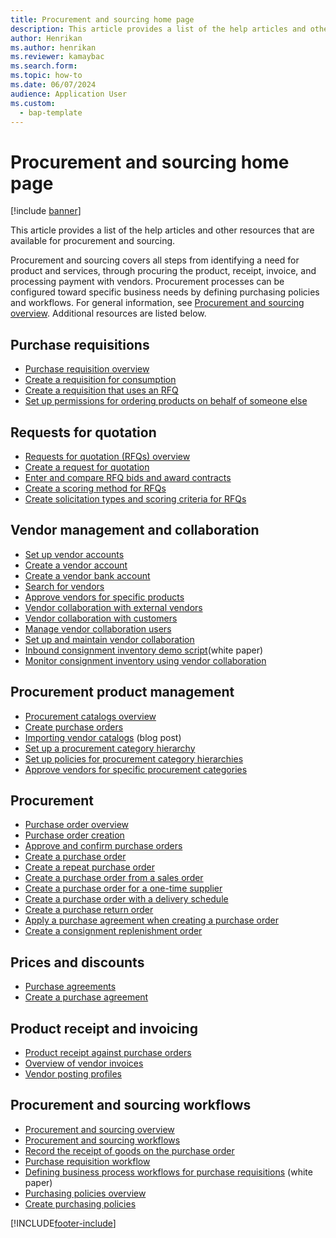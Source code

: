 ```yaml
---
title: Procurement and sourcing home page
description: This article provides a list of the help articles and other resources that are available for Procurement and sourcing.
author: Henrikan
ms.author: henrikan
ms.reviewer: kamaybac
ms.search.form:
ms.topic: how-to
ms.date: 06/07/2024
audience: Application User
ms.custom: 
  - bap-template
---
```


# Procurement and sourcing home page

[!include [banner](../includes/banner.md)]

This article provides a list of the help articles and other resources that are available for procurement and sourcing.

Procurement and sourcing covers all steps from identifying a need for product and services, through procuring the product, receipt, invoice, and processing payment with vendors. Procurement processes can be configured toward specific business needs by defining purchasing policies and workflows. For general information, see [Procurement and sourcing overview](procurement-sourcing-overview.md). Additional resources are listed below.

## Purchase requisitions

- [Purchase requisition overview](purchase-requisitions-overview.md)
- [Create a requisition for consumption](tasks/create-requisition-consumption.md)
- [Create a requisition that uses an RFQ](tasks/create-requisition-uses-rfq.md)
- [Set up permissions for ordering products on behalf of someone else](tasks/set-up-permissions-ordering-products.md)

## Requests for quotation

- [Requests for quotation (RFQs) overview](request-quotations.md)
- [Create a request for quotation](tasks/create-request-quotation.md)
- [Enter and compare RFQ bids and award contracts](tasks/enter-compare-rfq-bids-award-contracts.md)
- [Create a scoring method for RFQs](tasks/create-scoring-method-rfqs.md)
- [Create solicitation types and scoring criteria for RFQs](tasks/create-solicitation-types-scoring-criteria-rfqs.md)

## Vendor management and collaboration

- [Set up vendor accounts](set-up-vendor-accounts.md)
- [Create a vendor account](tasks/create-vendor-account.md)
- [Create a vendor bank account](tasks/create-vendor-bank-account.md)
- [Search for vendors](tasks/search-vendors.md)
- [Approve vendors for specific products](tasks/approve-vendors-specific-products.md)
- [Vendor collaboration with external vendors](vendor-collaboration-work-external-vendors.md)
- [Vendor collaboration with customers](vendor-collaboration-work-customers-dynamics-365-operations.md)
- [Manage vendor collaboration users](manage-vendor-collaboration-users.md)
- [Set up and maintain vendor collaboration](set-up-maintain-vendor-collaboration.md)
- [Inbound consignment inventory demo script](https://www.microsoft.com/download/details.aspx?id=101945)(white paper)
- [Monitor consignment inventory using vendor collaboration](../inventory/tasks/monitor-consignment-inventory-vendor-collaboration.md)

## Procurement product management

- [Procurement catalogs overview](procurement-catalogs.md)
- [Create purchase orders](tasks/create-procurement-catalog.md)
- [Importing vendor catalogs](https://blogs.msdn.microsoft.com/dynamicsaxscm/2016/05/25/vendor-catalogs-in-dynamics-ax/) (blog post)
- [Set up a procurement category hierarchy](tasks/set-up-procurement-category-hierarchy.md)
- [Set up policies for procurement category hierarchies](tasks/set-up-policies-procurement-category-hierarchies.md)
- [Approve vendors for specific procurement categories](tasks/approve-vendors-specific-procurement-categories.md)

## Procurement

- [Purchase order overview](purchase-order-overview.md)
- [Purchase order creation](purchase-order-creation.md)
- [Approve and confirm purchase orders](purchase-order-approval-confirmation.md)
- [Create a purchase order](tasks/create-purchase-order.md)
- [Create a repeat purchase order](tasks/create-repeat-purchase-order.md)
- [Create a purchase order from a sales order](../sales-marketing/tasks/create-purchase-order-sales-order.md)
- [Create a purchase order for a one-time supplier](tasks/create-purchase-order-one-time-supplier.md)
- [Create a purchase order with a delivery schedule](tasks/create-purchase-order-delivery-schedule.md)
- [Create a purchase return order](tasks/create-purchase-return-order.md)
- [Apply a purchase agreement when creating a purchase order](tasks/create-purchase-release-order-purchase-agreement.md)
- [Create a consignment replenishment order](../inventory/tasks/create-consignment-replenishment-order.md)

## Prices and discounts

- [Purchase agreements](purchase-agreements.md)
- [Create a purchase agreement](tasks/create-purchase-agreement.md)

## Product receipt and invoicing

- [Product receipt against purchase orders](product-receipt-against-purchase-orders.md)
- [Overview of vendor invoices](../../finance/accounts-payable/vendor-invoices-overview.md)
- [Vendor posting profiles](../../finance/accounts-payable/vendor-posting-profiles.md)

## Procurement and sourcing workflows

- [Procurement and sourcing overview](procurement-sourcing-overview.md)
- [Procurement and sourcing workflows](procurement-sourcing-workflows.md)
- [Record the receipt of goods on the purchase order](tasks/record-receipt-goods-purchase-order.md)
- [Purchase requisition workflow](purchase-requisitions-workflow.md)
- [Defining business process workflows for purchase requisitions](https://www.microsoft.com/download/details.aspx?id=101821) (white paper)
- [Purchasing policies overview](purchase-policies.md)
- [Create purchasing policies](tasks/create-purchasing-policies.md)

[!INCLUDE[footer-include](../../includes/footer-banner.md)]
